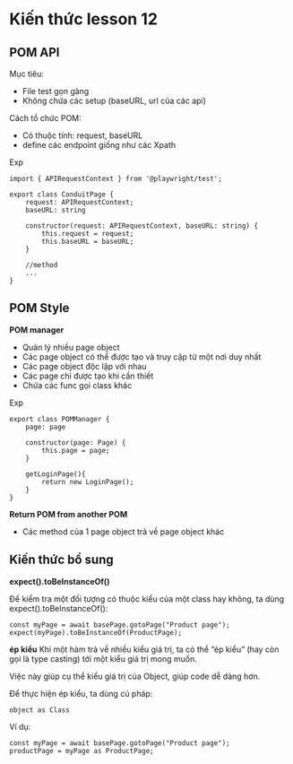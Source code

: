 # Kiến thức lesson 12

## POM API

Mục tiêu:

- File test gọn gàng
- Không chứa các setup (baseURL, url của các api)

Cách tổ chức POM:

- Có thuộc tính: request, baseURL
- define các endpoint giống như các Xpath

Exp

```
import { APIRequestContext } from '@playwright/test';

export class ConduitPage {
    request: APIRequestContext;
    baseURL: string

    constructor(request: APIRequestContext, baseURL: string) {
        this.request = request;
        this.baseURL = baseURL;
    }

    //method
    ...
}
```

## POM Style

**POM manager**

- Quản lý nhiều page object
- Các page object có thể được tạo và truy cập từ một nơi duy nhất
- Các page object độc lập với nhau
- Các page chỉ được tạo khi cần thiết
- Chứa các func gọi class khác

Exp

```
export class POMManager {
    page: page

    constructor(page: Page) {
        this.page = page;
    }

    getLoginPage(){
        return new LoginPage();
    }
}
```

**Return POM from another POM**

- Các method của 1 page object trả về page object khác

## Kiến thức bổ sung

**expect().toBeInstanceOf()**

Để kiểm tra một đối tượng có thuộc kiểu của một class hay không, ta dùng expect().toBeInstanceOf():

```
const myPage = await basePage.gotoPage("Product page");
expect(myPage).toBeInstanceOf(ProductPage);
```

**ép kiểu**
Khi một hàm trả về nhiều kiểu giá trị, ta có thể “ép kiểu” (hay còn gọi là type casting) tới một kiểu giá trị mong muốn.

Việc này giúp cụ thể kiểu giá trị của Object, giúp code dễ dàng hơn.

Để thực hiện ép kiểu, ta dùng cú pháp:

```
object as Class
```

Ví dụ:

```
const myPage = await basePage.gotoPage("Product page");
productPage = myPage as ProductPage;
```
